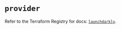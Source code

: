 # `provider`

Refer to the Terraform Registry for docs: [`launchdarkly`](https://registry.terraform.io/providers/launchdarkly/launchdarkly/2.18.1/docs).
